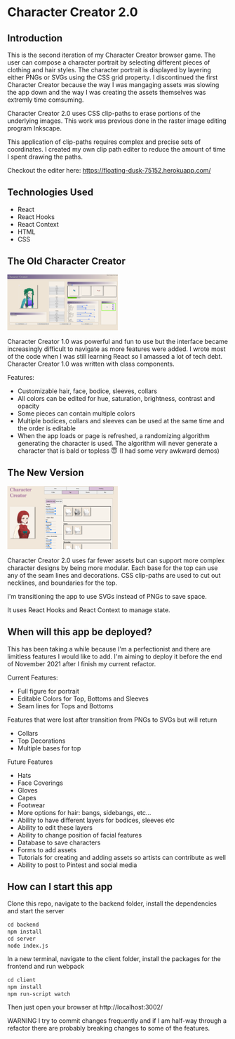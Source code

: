 # Character Creator 2.0
## Introduction
This is the second iteration of my Character Creator browser game. The user can compose a character portrait by selecting different pieces of clothing and hair styles. The character portrait is displayed by layering either PNGs or SVGs using the CSS grid property. I discontinued the first Character Creator because the way I was mangaging assets was slowing the app down and the way I was creating the assets themselves was extremly time comsuming.

Character Creator 2.0 uses CSS clip-paths to erase portions of the underlying images. This work was previous done in the raster image editing program Inkscape.

This application of clip-paths requires complex and precise sets of coordinates. I created my own clip path editer to reduce the amount of time I spent drawing the paths.

Checkout the editer here: https://floating-dusk-75152.herokuapp.com/

## Technologies Used
- React
- React Hooks
- React Context
- HTML
- CSS

## The Old Character Creator

<p align="center" style="width:50%;">
  <img src="./FirstVersion.png" ><br>
</p>

Character Creator 1.0 was powerful and fun to use but the interface became increasingly difficult to navigate as more features were added. I wrote most of the code when I was still learning React so I amassed a lot of tech debt. Character Creator 1.0 was written with class components.

Features:
- Customizable hair, face, bodice, sleeves, collars
- All colors can be edited for hue, saturation, brightness, contrast and opacity
- Some pieces can contain multiple colors
- Multiple bodices, collars and sleeves can be used at the same time and the order is editable
- When the app loads or page is refreshed, a randomizing algorithm generating the character is used. The algorithm will never generate a character that is bald or topless :innocent: (I had some very awkward demos)

## The New Version

<p align="center" style="width:50%;">
  <img src="./EditTopView.png" ><br>
</p>

Character Creator 2.0 uses far fewer assets but can support more complex character designs by being more modular. Each base for the top can use any of the seam lines and decorations. CSS clip-paths are used to cut out necklines, and boundaries for the top.

I'm transitioning the app to use SVGs instead of PNGs to save space.

It uses React Hooks and React Context to manage state.

## When will this app be deployed?
This has been taking a while because I'm a perfectionist and there are limitless features I would like to add. I'm aiming to deploy it before the end of November 2021 after I finish my current refactor.

Current Features:
- Full figure for portrait
- Editable Colors for Top, Bottoms and Sleeves
- Seam lines for Tops and Bottoms

Features that were lost after transition from PNGs to SVGs but will return
- Collars
- Top Decorations
- Multiple bases for top

Future Features
- Hats
- Face Coverings
- Gloves
- Capes
- Footwear
- More options for hair: bangs, sidebangs, etc...
- Ability to have different layers for bodices, sleeves etc
- Ability to edit these layers
- Ability to change position of facial features
- Database to save characters
- Forms to add assets
- Tutorials for creating and adding assets so artists can contribute as well
- Ability to post to Pintest and social media

## How can I start this app

Clone this repo, navigate to the backend folder, install the dependencies and start the server
```console
cd backend
npm install
cd server
node index.js
```
In a new terminal, navigate to the client folder, install the packages for the frontend and run webpack
```console
cd client
npm install
npm run-script watch
```
Then just open your browser at http://localhost:3002/

WARNING
I try to commit changes frequently and if I am half-way through a refactor there are probably breaking changes to some of the features.